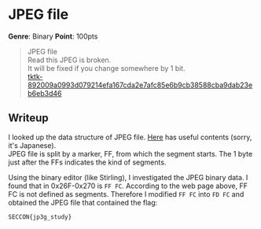 # JPEG file
__Genre__: Binary
__Point__: 100pts
> JPEG file  
> Read this JPEG is broken.  
> It will be fixed if you change somewhere by 1 bit.  
> [tktk-892009a0993d079214efa167cda2e7afc85e6b9cb38588cba9dab23eb6eb3d46](https://files-quals.seccon.jp/tktk-892009a0993d079214efa167cda2e7afc85e6b9cb38588cba9dab23eb6eb3d46)

## Writeup
I looked up the data structure of JPEG file.
[Here](http://www.setsuki.com/hsp/ext/jpg.htm) has useful contents (sorry, it's Japanese).  
JPEG file is split by a marker, FF, from which the segment starts.
The 1 byte just after the FFs indicates the kind of segments.

Using the binary editor (like Stirling), I investigated the JPEG binary data.
I found that in 0x26F-0x270 is `FF FC`.
According to the web page above, FF FC is not defined as segments.
Therefore I modified `FF FC` into `FD FC` and obtained the JPEG file that contained the flag:

```
SECCON{jp3g_study}
```